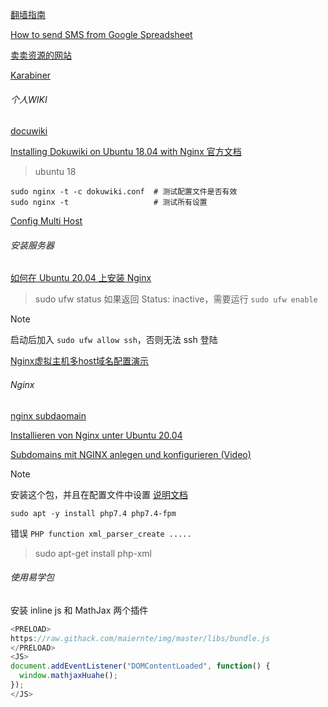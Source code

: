 [翻墙指南](科技/others/翻墙指南.md)

[How to send SMS from Google Spreadsheet](https://www.twilio.com/blog/2016/02/send-sms-from-a-google-spreadsheet.html)

[卖卖资源的网站](https://www.hoocs.com/vitual-products/)

[Karabiner](科技/others/karabiner.md)

###### 个人WIKI

[docuwiki](https://www.dokuwiki.org/zh:install)

[Installing Dokuwiki on Ubuntu 18.04 with Nginx 官方文档](https://www.dokuwiki.org/install:ubuntu:ubuntu_18.04_nginx)

> ubuntu 18

```shell
sudo nginx -t -c dokuwiki.conf  # 测试配置文件是否有效
sudo nginx -t                   # 测试所有设置
```

[Config Multi Host](https://ubiq.co/tech-blog/configure-multiple-host-names-nginx/)



###### 安装服务器

[如何在 Ubuntu 20.04 上安装 Nginx](https://zhuanlan.zhihu.com/p/138007915)

> sudo ufw status 如果返回 Status: inactive，需要运行 `sudo ufw enable`

> [!note]
>
> 启动后加入 `sudo ufw allow ssh`，否则无法 ssh 登陆

[Nginx虚拟主机多host域名配置演示](https://blog.csdn.net/longgeqiaojie304/article/details/84984564)



###### Nginx

[nginx subdaomain](https://hackprogramming.com/how-to-setup-subdomain-or-host-multiple-domains-using-nginx-in-linux-server/)

[Installieren von Nginx unter Ubuntu 20.04](https://www.digitalocean.com/community/tutorials/how-to-install-nginx-on-ubuntu-20-04-quickstart-de)

[Subdomains mit NGINX anlegen und konfigurieren (Video)](https://www.youtube.com/watch?v=liA6Wg-mm2M)

> [!note]
>
> 安装这个包，并且在配置文件中设置 [说明文档](https://www.datadoghq.com/blog/nginx-502-bad-gateway-errors-php-fpm/)
>
> ```
> sudo apt -y install php7.4 php7.4-fpm
> ```



错误 `PHP function xml_parser_create .....`

> sudo apt-get install php-xml



###### 使用易学包

安装 inline js 和 MathJax 两个插件

```javascript
<PRELOAD>
https://raw.githack.com/maiernte/img/master/libs/bundle.js
</PRELOAD>
<JS>
document.addEventListener("DOMContentLoaded", function() {
  window.mathjaxHuahe();
});
</JS>

```

